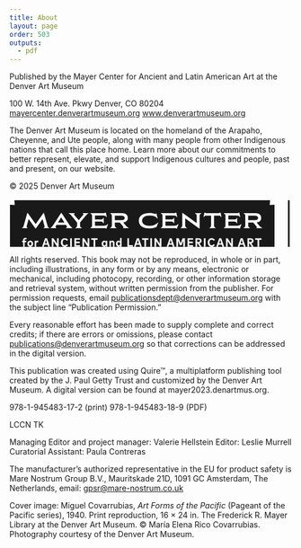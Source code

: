 ```yaml
---
title: About
layout: page
order: 503
outputs:
  - pdf
---
```


Published by the Mayer Center for Ancient and Latin American Art at the Denver Art Museum

100 W. 14th Ave. Pkwy
Denver, CO 80204
<a href="https://mayercenter.denverartmuseum.org/">mayercenter.denverartmuseum.org</a>
<a href="https://www.denverartmuseum.org/">www.denverartmuseum.org</a>

The Denver Art Museum is located on the homeland of the Arapaho, Cheyenne, and Ute people, along with many people from other Indigenous nations that call this place home. Learn more about our commitments to better represent, elevate, and support Indigenous cultures and people, past and present, on our website.

© 2025 Denver Art Museum 

<div class="about-logo"><a href="https://mayercenter.denverartmuseum.org"><svg xmlns="http://www.w3.org/2000/svg" width="675" height="115"><g fill="none" fill-rule="evenodd"><path fill="#1A1919" d="M464.113 3l-.647 8.526 8.534-.648v90.244l-8.534-.647.647 8.525H8.827l.648-8.525-8.534.647V10.878l8.534.648L8.826 3h455.287zM98.625 70.414c-4.134 0-6.973 3.074-6.973 7.808 0 4.713 2.84 7.786 6.973 7.786 2.549 0 4.568-1.23 5.7-3.257l-2.439-1.531c-.733 1.262-1.868 1.941-3.26 1.941-2.192 0-3.909-1.747-3.909-4.95 0-3.094 1.631-4.95 3.898-4.95 1.414 0 2.538.702 3.24 1.953l2.557-1.381c-1.069-2.157-3.227-3.419-5.787-3.419zm261.52 0c-4.135 0-6.974 3.074-6.974 7.808 0 4.713 2.84 7.786 6.974 7.786 2.548 0 4.567-1.23 5.7-3.257l-2.44-1.531c-.733 1.262-1.867 1.941-3.26 1.941-2.192 0-3.909-1.747-3.909-4.95 0-3.094 1.631-4.95 3.899-4.95 1.414 0 2.537.702 3.238 1.953l2.558-1.381c-1.069-2.157-3.227-3.419-5.786-3.419zm-160.437-.183h-2.753v6.146c-.593-.818-1.479-1.37-2.72-1.37-2.612 0-4.459 2.299-4.459 5.501 0 3.203 1.847 5.49 4.448 5.49 1.317 0 2.224-.605 2.818-1.49v1.252h2.666V70.23zm-30.954 4.777c-2.613 0-4.459 2.298-4.459 5.5 0 3.203 1.846 5.49 4.448 5.49 1.317 0 2.224-.605 2.818-1.49v1.252h2.676V75.256h-2.676v1.241c-.594-.885-1.5-1.49-2.807-1.49zm-131.688 0c-2.98 0-5.096 2.233-5.096 5.5 0 3.268 2.116 5.49 5.096 5.49 2.99 0 5.095-2.222 5.095-5.49 0-3.267-2.104-5.5-5.095-5.5zm312.134-4.345h-2.958V85.76h2.958V70.663zm-95.393 0h-2.958V85.76h2.958V70.663zm-142.673 0h-2.958V85.76h2.958V70.663zm72.342 4.356c-1.177 0-2.193.442-2.83 1.51v-1.273h-2.655V85.76h2.764v-6.136c0-1.327.81-2.006 1.812-2.006 1.08 0 1.75.691 1.75 1.985v6.157h2.752v-6.977c0-2.286-1.468-3.764-3.593-3.764zm-57.814-4.356h-9.997V85.76h10.03v-2.686h-7.072v-3.59h6.673v-2.685h-6.673v-3.451h7.04v-2.685zm323.166 0H437.6v2.728h4.146V85.76h2.947V73.39h4.135v-2.727zm-420.87-.67c-2.224 0-3.563 1.456-3.563 4.002v1.261h-1.76v2.492h1.76v8.012h2.753v-8.012h2.894v-2.492h-2.894v-1.23c0-.959.398-1.434 1.187-1.434.593 0 1.09.184 1.534.431l1.089-2.145c-.712-.496-1.65-.884-3-.884zm50.269.67h-2.828V85.76h2.937v-9.814l6.52 9.814h2.828V70.663h-2.936v9.824l-6.521-9.824zm351.237 0h-5.624V85.76h2.958v-5.932h.744l3.865 5.932h3.476l-4.156-6.018c2.536-.388 4.027-2.037 4.027-4.42 0-2.912-1.9-4.66-5.29-4.66zm-52.364 0H373.6l-5.224 15.097h3.066l1.1-3.42h5.56l1.102 3.42h3.12l-5.226-15.097zm-244.307 0h-2.828V85.76h2.936v-9.814l6.522 9.814h2.828V70.663h-2.937v9.824l-6.52-9.824zm255.67 0h-2.828V85.76h2.937v-9.814l6.52 9.814h2.828V70.663h-2.936v9.824l-6.521-9.824zm-51.501 0h-5.624V85.76h2.958v-5.932h.744l3.866 5.932h3.476l-4.156-6.018c2.536-.388 4.026-2.037 4.026-4.42 0-2.912-1.9-4.66-5.29-4.66zm-9.926 0h-9.997V85.76h10.029v-2.686h-7.071v-3.59h6.671v-2.685h-6.671v-3.451h7.039v-2.685zm-25.56 0h-4.165V85.76h2.947V74.695l3.151 8.639h3.002l3.152-8.681V85.76h2.947V70.663h-4.166l-3.434 9.176-3.433-9.176zm-144.57 0h-11.228v2.728h4.146V85.76h2.947V73.39h4.135v-2.727zM50.243 75.008c-1.176 0-2.072.464-2.634 1.478v-1.23h-2.656V85.76h2.764v-5.877c0-1.391.756-2.125 1.943-2.125.507 0 1.069.109 1.48.27l.323-2.814c-.323-.13-.734-.206-1.22-.206zm16.62-4.345h-3.498L58.141 85.76h3.066l1.1-3.42h5.56l1.102 3.42h3.12l-5.226-15.097zm221.912 0h-3.498l-5.225 15.097h3.066l1.1-3.42h5.56l1.102 3.42H294l-5.225-15.097zm-27.609 0h-2.828V85.76h2.936v-9.814l6.52 9.814h2.828V70.663h-2.935v9.824l-6.52-9.824zm-13.757 0h-11.227v2.728h4.145V85.76h2.947V73.39h4.135v-2.727zm-16.934 0h-3.498l-5.225 15.097h3.067l1.1-3.42h5.56l1.101 3.42h3.12l-5.225-15.097zm-17.561 0h-2.958V85.76h9.868v-2.728h-6.91v-12.37zm202.39 0h-3.498l-5.225 15.097h3.067l1.1-3.42h5.56l1.101 3.42h3.12l-5.225-15.097zm-220.455 6.955c1.339 0 2.235 1.1 2.235 2.89 0 1.8-.896 2.89-2.235 2.89-1.34 0-2.246-1.121-2.246-2.89 0-1.768.875-2.89 2.246-2.89zm-157.784-.01c1.349 0 2.3 1.1 2.3 2.9 0 1.812-.951 2.89-2.3 2.89-1.338 0-2.289-1.078-2.289-2.89 0-1.8.95-2.9 2.289-2.9zm132.303.01c1.339 0 2.235 1.1 2.235 2.89 0 1.8-.896 2.89-2.235 2.89-1.371 0-2.246-1.121-2.246-2.89 0-1.768.875-2.89 2.246-2.89zm205.95-3.87l1.91 5.909h-3.81l1.9-5.91zm-310.236 0l1.91 5.909h-3.81l1.9-5.91zm221.911 0l1.91 5.909h-3.81l1.9-5.91zm126.53 0l1.91 5.909h-3.81l1.9-5.91zm-184.83 0l1.912 5.909h-3.812l1.9-5.91zm200.759-.39c1.404 0 2.29.637 2.29 1.963s-.875 1.974-2.29 1.974h-2.655v-3.936zm-92.501 0c1.404 0 2.29.637 2.29 1.963s-.875 1.974-2.29 1.974h-2.656v-3.936zM297.18 25.07h-.786a2.782 2.782 0 0 1-1.329.803c-.51.138-1.328.219-2.45.244h-22.863v.747c1.073.399 1.809.897 2.208 1.495.4.598.598 1.57.598 2.915v16.222c0 1.347-.199 2.324-.598 2.935-.4.61-1.135 1.102-2.208 1.476v.748h23.648c1.199 0 2.065.062 2.602.187a2.66 2.66 0 0 1 1.365.784h.748l2.882-7.812-.823-.261c-.599.997-1.547 1.745-2.844 2.243a11.487 11.487 0 0 1-4.153.747h-15.38a9.759 9.759 0 0 1-.038-1.047v-6.391h10.44c1.347 0 2.32.2 2.92.599.598.398 1.121 1.146 1.57 2.242h.711V34.45h-.711c-.449 1.097-.972 1.843-1.57 2.243-.6.398-1.573.598-2.92.598h-10.44V30.9c0-.075.007-.188.02-.336l.007-.106c.007-.098.011-.175.011-.23h13.434c2.444.074 4.09.292 4.939.653.848.361 1.496 1.053 1.945 2.074l.674-.148-1.608-7.738zm-125.431 0h-.786a2.774 2.774 0 0 1-1.329.803c-.511.138-1.328.219-2.45.244h-22.863v.747c1.072.399 1.808.897 2.208 1.495.398.598.597 1.57.597 2.915v16.222c0 1.347-.199 2.324-.597 2.935-.4.61-1.136 1.102-2.208 1.476v.748h23.649c1.197 0 2.063.062 2.6.187.536.124.992.386 1.366.784h.748l2.881-7.812-.823-.261c-.598.997-1.547 1.745-2.843 2.243a11.489 11.489 0 0 1-4.154.747h-15.378c-.026-.2-.038-.548-.038-1.047v-6.391h10.44c1.345 0 2.319.2 2.918.599.598.398 1.122 1.146 1.571 2.242h.712V34.45h-.712c-.449 1.097-.973 1.843-1.57 2.243-.6.398-1.574.598-2.92.598h-10.44V30.9c0-.075.007-.188.019-.336.013-.15.02-.262.02-.337H165.8c2.444.075 4.091.293 4.939.654.848.361 1.497 1.053 1.946 2.074l.673-.148-1.608-7.738zm237.56 0h-.786a2.777 2.777 0 0 1-1.33.803c-.51.138-1.328.219-2.45.244h-22.863v.747c1.074.399 1.809.897 2.208 1.495.4.598.598 1.57.598 2.915v16.222c0 1.347-.199 2.324-.598 2.935-.399.61-1.134 1.102-2.208 1.476v.748h23.649c1.198 0 2.064.062 2.6.187a2.66 2.66 0 0 1 1.366.784h.748l2.882-7.812-.823-.261c-.599.997-1.547 1.745-2.844 2.243a11.487 11.487 0 0 1-4.153.747h-15.38a9.758 9.758 0 0 1-.037-1.047v-6.391h10.44c1.346 0 2.32.2 2.918.599.599.398 1.122 1.146 1.572 2.242h.71V34.45h-.71c-.45 1.097-.973 1.843-1.572 2.243-.598.398-1.572.598-2.919.598h-10.44V30.9c0-.075.008-.188.02-.336l.008-.106c.007-.098.01-.175.01-.23h13.434c2.444.074 4.09.292 4.939.653.848.361 1.497 1.053 1.945 2.074l.674-.148-1.608-7.738zm-159.59.635c-5.887 0-10.576 1.215-14.069 3.645-3.492 2.43-5.238 5.824-5.238 10.186 0 4.36 1.696 7.73 5.09 10.11 3.39 2.38 8.105 3.569 14.143 3.569 4.69 0 8.818-.91 12.386-2.728l2.993-7.4-.673-.337c-1.547 1.719-3.587 3.12-6.119 4.204-2.531 1.084-5.356 1.626-8.474 1.626-4.216 0-7.529-.79-9.936-2.373-2.406-1.583-3.61-3.807-3.61-6.671 0-2.916 1.204-5.184 3.61-6.803 2.407-1.62 5.757-2.43 10.048-2.43 2.47 0 4.59.249 6.36.748 3.17.946 5.489 2.453 6.96 4.522l.75-.262-2.171-8.783h-.674c-.349.747-.785 1.059-1.309.934-3.443-1.17-6.798-1.757-10.067-1.757zm-217.151 0h-.787L25.46 48.056c-.4 1.446-.78 2.387-1.141 2.822-.362.436-.942.779-1.74 1.028v.748h9.58v-.748c-1.024-.374-1.536-1.009-1.536-1.906 0-.448.113-1.046.337-1.794l3.256-11.737 11.974 16.708h.86L58.986 36.47l3.256 11.737c.2.623.3 1.209.3 1.757 0 .921-.499 1.569-1.497 1.943v.748h9.616v-.748c-.798-.25-1.378-.592-1.74-1.028-.362-.435-.754-1.39-1.178-2.859l-6.324-22.315h-.823L46.712 45.403 32.569 25.704zm276.05 0h-.86v21.791c0 1.347-.201 2.324-.6 2.935-.399.61-1.147 1.102-2.245 1.476v.748h10.927v-.748c-1.099-.374-1.853-.865-2.265-1.476-.411-.61-.617-1.588-.617-2.935V35.16l24.808 18.017h.899V30.9c.025-1.196.242-2.074.655-2.635.41-.561 1.14-1.028 2.189-1.402v-.747h-10.852v.747c1.048.374 1.771.84 2.17 1.402.4.56.611 1.44.636 2.635v12.821L308.62 25.704zm-192.469.412h-10.552v.747c1.073.324 1.977.816 2.714 1.477.735.66 1.976 2.012 3.722 4.054l8.494 10.243v4.858c0 1.347-.199 2.324-.598 2.935-.4.61-1.135 1.102-2.207 1.476v.748h10.888v-.748c-.923-.298-1.597-.672-2.02-1.12-.425-.45-.687-1.11-.786-1.982v-6.205l8.494-10.167c.324-.398.786-.953 1.383-1.663.6-.71.993-1.166 1.18-1.364l.842-.898c.374-.398.667-.66.88-.784.211-.125.473-.268.785-.43a6.897 6.897 0 0 1 1.029-.43v-.747h-9.88v.747c.9.299 1.348.66 1.348 1.084 0 .473-.437 1.183-1.31 2.13l-7.184 8.523-7.259-8.523c-.823-.97-1.235-1.657-1.235-2.055 0-.4.425-.785 1.272-1.159v-.747zm321.708 0h-20.655v.747c1.073.399 1.81.897 2.208 1.495.399.598.598 1.57.598 2.915v16.222c0 1.347-.2 2.324-.598 2.935-.399.61-1.135 1.102-2.208 1.476v.748h10.89v-.748c-1.098-.374-1.853-.865-2.265-1.476-.411-.61-.617-1.588-.617-2.935v-4.858h8.869l4.302 5.195c.65.772 1.135 1.39 1.46 1.85.324.461.536.842.635 1.14.101.3.101.523 0 .673-.099.15-.299.287-.598.411v.748h9.804v-.748c-.824-.25-1.641-.71-2.452-1.382-.81-.674-2.101-2.056-3.872-4.15l-3.219-3.85c5.44-.573 8.158-3.251 8.158-8.035 0-2.693-.885-4.76-2.657-6.205-1.77-1.447-4.365-2.168-7.783-2.168zm-345.053-.412h-.86L79.41 44.992c-.359.56-.696 1.08-1.013 1.56l-.37.554c-1.018 1.518-1.792 2.563-2.322 3.137-.748.81-1.533 1.377-2.358 1.7v.711h10.104v-.71c-.923-.449-1.385-.972-1.385-1.57 0-.35.112-.698.337-1.047l1.422-2.317h16.838l1.497 2.317c.325.4.418.773.28 1.121a2.01 2.01 0 0 1-.56.823c-.238.2-.594.41-1.067.635v.748h10.926v-.748c-.873-.374-1.703-.978-2.488-1.812-.786-.836-2.027-2.536-3.723-5.102L92.805 25.704zm255.247-.635h-.785l-1.647 7.738.71.148c.276-.672.613-1.19 1.012-1.55.398-.362.997-.63 1.795-.804h9.954v16.894c0 1.347-.2 2.324-.6 2.935-.398.61-1.146 1.102-2.244 1.476v.748h10.927v-.748c-.974-.323-1.672-.728-2.096-1.214-.425-.487-.674-1.227-.748-2.224V30.6h9.765c.798.174 1.398.442 1.796.803.4.361.749.879 1.049 1.551l.673-.148-1.647-7.738h-.71c-.4.399-.854.666-1.366.803-.51.138-1.316.219-2.414.244h-19.308c-1.297-.025-2.214-.106-2.75-.244a2.779 2.779 0 0 1-1.366-.803zm-147.754 1.047h-20.654v.747c1.073.399 1.808.897 2.207 1.495.4.598.598 1.57.598 2.915v16.222c0 1.347-.198 2.324-.598 2.935-.399.61-1.134 1.102-2.207 1.476v.748h10.889v-.748c-1.098-.374-1.853-.865-2.265-1.476-.411-.61-.617-1.588-.617-2.935v-4.858h8.869l4.303 5.195c.648.772 1.135 1.39 1.46 1.85.323.461.535.842.635 1.14.1.3.1.523 0 .673-.1.15-.299.287-.599.411v.748h9.804v-.748c-.824-.25-1.64-.71-2.452-1.382-.81-.674-2.1-2.056-3.872-4.15l-3.218-3.85c5.438-.573 8.158-3.251 8.158-8.035 0-2.693-.886-4.76-2.657-6.205-1.771-1.447-4.367-2.168-7.784-2.168zM92.02 33.553l5.874 9.158h-11.45l5.576-9.158zm344.604-3.177c4.066 0 6.099 1.37 6.099 4.113 0 1.345-.474 2.33-1.422 2.952-.948.623-2.507.935-4.677.935H425.21V30.9c0-.25.012-.423.038-.524zm-237.56 0c4.066 0 6.1 1.37 6.1 4.113 0 1.345-.475 2.33-1.423 2.952-.947.623-2.507.935-4.677.935H187.65V30.9c0-.25.013-.423.038-.524z"/><path fill="#140909" d="M551.609 27.292c6.042 0 12.233.714 16.124 5.583v-5.41h18.637v55.508h-18.637v-6.168h-.204c-3.278 5.518-9.776 6.524-15.92 6.524-15.565 0-25.609-12.367-25.609-28.272 0-15.905 10.044-27.765 25.609-27.765zM663.974 3v24.528h9.005v16.174h-9.005v39.14h-19.892v-39.14h-9.019V27.528h9.019V3h19.892zm-53.926 24.65v.06c.003.289.015 1.578.022 2.908l.002.47.003.91v.484c0 .847-.008 1.457-.027 1.433 5.433-4.823 9.532-6.249 17.366-6.249h3.725v16.051l-.016.001c-.085-.004-.566-.066-2.54-.13-10.155 0-18.535 4.892-18.535 16.898V82.71H590.68V27.65h19.368zm-53.682 15.072c-7.577 0-11.98 5.734-11.98 12.551 0 7.033 4.403 12.443 11.98 12.443 7.578 0 11.982-5.41 11.982-12.443 0-6.817-4.404-12.551-11.982-12.551zM534.59 4.212c5.395 0 9.84 4.274 9.84 9.768 0 5.493-4.47 9.769-9.84 9.769h-7.142V4.21h7.142zm56.122 0l4.676 11.866 4.702-11.867h5.472l-8.273 19.537h-3.905L585.24 4.211h5.472zm40.923-.001c3.828 0 6.732 1.84 6.732 6.011 0 2.695-1.49 5.027-4.24 5.52l6.09 8.006h-6.27l-4.752-7.514h-.051v7.514h-5.036V4.211h7.527zm-12.053 0v4.302h-6.497v3.264h6.189v4.301h-6.19v3.369h6.498v4.301h-11.532V4.211h11.532zm-60.54 0v4.302h-6.496v3.264h6.188v4.301h-6.188v3.369h6.497v4.301h-11.533V4.211h11.533zm9.503 0l9.224 11.945h.05V4.211h5.036V23.75h-5.035l-9.223-11.972h-.052V23.75h-5.035V4.21h5.035zm-34.88 4.302h-1.182v10.934h1.131c3.005 0 5.574-1.658 5.574-5.467 0-3.498-2.286-5.467-5.523-5.467zm95.967-.416h-.488v4.872h.488c1.645 0 3.493-.31 3.493-2.435s-1.848-2.437-3.493-2.437zM531.12 86.59h5.54l4.393 11.669 4.65-11.669h5.599l3.272 21.832h-5.626l-1.58-12.566h-.057l-5.196 12.566h-2.239l-4.966-12.566h-.058l-1.808 12.566h-5.598l3.674-21.832m45.575 0v12.277c0 2.808-.114 5.588-2.267 7.701-1.81 1.796-4.651 2.433-7.178 2.433-2.526 0-5.368-.637-7.177-2.433-2.152-2.113-2.267-4.893-2.267-7.701V86.589h5.626v11.495c0 2.838.201 5.936 3.818 5.936 3.618 0 3.819-3.098 3.819-5.936V86.589h5.626m16.092 5.618c-1.034-.87-2.354-1.448-3.731-1.448-1.034 0-2.412.608-2.412 1.824 0 1.274 1.52 1.766 2.497 2.085l1.436.434c3.014.897 5.339 2.432 5.339 5.964 0 2.172-.516 4.401-2.238 5.878-1.694 1.448-3.962 2.056-6.144 2.056-2.727 0-5.398-.926-7.608-2.49l2.412-4.575c1.407 1.245 3.071 2.258 4.995 2.258 1.32 0 2.727-.666 2.727-2.2 0-1.593-2.21-2.142-3.416-2.49-3.531-1.014-5.857-1.94-5.857-6.167 0-4.43 3.13-7.326 7.464-7.326 2.182 0 4.852.695 6.776 1.796l-2.24 4.4m13.52-.81v3.648h7.366v4.807h-7.366v3.763h7.71v4.807h-13.336V86.589h13.337v4.807h-7.711m31.364-4.807v12.277c0 2.808-.114 5.588-2.267 7.701-1.809 1.796-4.651 2.433-7.177 2.433-2.527 0-5.368-.637-7.177-2.433-2.153-2.113-2.268-4.893-2.268-7.701V86.589h5.627v11.495c0 2.838.2 5.936 3.818 5.936 3.617 0 3.818-3.098 3.818-5.936V86.589h5.626m6.395 0h5.54L654 98.258l4.65-11.669h5.598l3.273 21.832h-5.627l-1.58-12.566h-.056l-5.196 12.566h-2.24l-4.966-12.566h-.057l-1.808 12.566h-5.598l3.674-21.832"/><path fill="#140909" fill-rule="nonzero" d="M499 3L499 110 496 110 496 3z"/></g></svg></a></div>

All rights reserved. This book may not be reproduced, in whole or in part, including illustrations, in any form or by any means, electronic or mechanical, including photocopy, recording, or other information storage and retrieval system, without written permission from the publisher. For permission requests, email publicationsdept@denverartmuseum.org with the subject line “Publication Permission.”

Every reasonable effort has been made to supply complete and correct credits; if there are errors or omissions, please contact publications@denverartmuseum.org so that corrections can be addressed in the digital version. 

This publication was created using Quire™, a multiplatform publishing tool created by the J. Paul Getty Trust and customized by the Denver Art Museum. A digital version can be found at mayer2023.denartmus.org.

978-1-945483-17-2 (print)
978-1-945483-18-9 (PDF)

LCCN TK

Managing Editor and project manager: Valerie Hellstein
Editor: Leslie Murrell
Curatorial Assistant: Paula Contreras

The manufacturer’s authorized representative in the EU for product safety is Mare Nostrum Group B.V., Mauritskade 21D, 1091 GC Amsterdam, The Netherlands, email: gpsr@mare-nostrum.co.uk

Cover image: Miguel Covarrubias, *Art Forms of the Pacific* (Pageant of the Pacific series), 1940. Print reproduction, 16 × 24 in. The Frederick R. Mayer Library at the Denver Art Museum. © María Elena Rico Covarrubias. Photography courtesy of the Denver Art Museum. 
